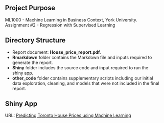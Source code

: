 ## Project Purpose
ML1000 - Machine Learning in Business Context, York University. 
Assignment #2 - Regression with Supervised Learning

## Directory Structure
* Report document: **House_price_report.pdf**.  
* **Rmarkdown** folder contains the Markdown file and inputs required to generate the report.
* **Shiny** folder includes the source code and input required to run the shiny app.
* **other_code** folder contains supplementary scripts including our initial data exploration, cleaning, and models that were not included in the final report.

## Shiny App
URL: [Predicting Toronto House Prices using Machine Learning](https://colin-green.shinyapps.io/gta_house_prices/)

